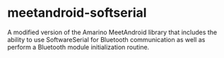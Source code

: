 meetandroid-softserial
======================

A modified version of the Amarino MeetAndroid library that includes the ability to use SoftwareSerial for Bluetooth communication as well as perform a Bluetooth module initialization routine. 